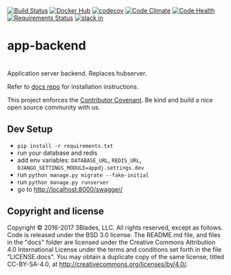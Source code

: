 [![Build Status](https://travis-ci.org/3Blades/app-backend.svg?branch=master)](https://travis-ci.org/3Blades/app-backend)
[![Docker Hub](https://img.shields.io/badge/docker-ready-blue.svg)](https://hub.docker.com/r/3blades/app-backend/)
[![codecov](https://codecov.io/gh/3Blades/app-backend/branch/master/graph/badge.svg)](https://codecov.io/gh/3Blades/app-backend)
[![Code Climate](https://codeclimate.com/github/3Blades/app-backend/badges/gpa.svg)](https://codeclimate.com/github/3Blades/app-backend)
[![Code Health](https://landscape.io/github/3Blades/app-backend/master/landscape.svg?style=flat)](https://landscape.io/github/3Blades/app-backend/master)
[![Requirements Status](https://requires.io/github/3Blades/app-backend/requirements.svg?branch=master)](https://requires.io/github/3Blades/app-backend/requirements/?branch=master)
[![slack in](https://slackin-pypmyuhqds.now.sh/badge.svg)](https://slackin-pypmyuhqds.now.sh/)

# app-backend
#

Application server backend. Replaces hubserver.

Refer to [docs repo](https://github.com/3blades/docs) for installation instructions.

This project enforces the [Contributor Covenant](./CODE_OF_CONDUCT.md). Be kind
and build a nice open source community with us.

## Dev Setup

- `pip install -r requirements.txt`
- run your database and redis
- add env variables: `DATABASE_URL`, `REDIS_URL`, `DJANGO_SETTINGS_MODULE=appdj.settings.dev`
- run `python manage.py migrate --fake-initial`
- run `python manage.py runserver`
- go to [http://localhost:8000/swagger/](http://localhost:8000/swagger/)


## Copyright and license

Copyright © 2016-2017 3Blades, LLC. All rights reserved, except as follows. Code
is released under the BSD 3.0 license. The README.md file, and files in the
"docs" folder are licensed under the Creative Commons Attribution 4.0
International License under the terms and conditions set forth in the file
"LICENSE.docs". You may obtain a duplicate copy of the same license, titled
CC-BY-SA-4.0, at http://creativecommons.org/licenses/by/4.0/.
